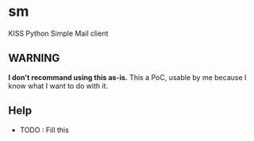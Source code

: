 # sm
KISS Python Simple Mail client

## WARNING
**I don't recommand using this as-is.** This a PoC, usable by me because I know what I want to do with it.

## Help
- TODO : Fill this
